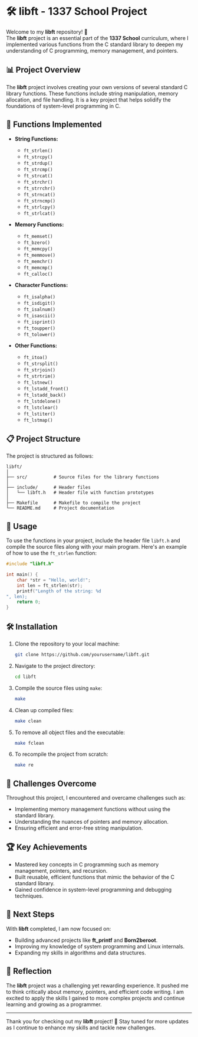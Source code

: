 
# 🛠️ libft - 1337 School Project

Welcome to my **libft** repository! 🚀  
The **libft** project is an essential part of the **1337 School** curriculum, where I implemented various functions from the C standard library to deepen my understanding of C programming, memory management, and pointers.

## 📊 Project Overview

The **libft** project involves creating your own versions of several standard C library functions. These functions include string manipulation, memory allocation, and file handling. It is a key project that helps solidify the foundations of system-level programming in C.

## 🔧 Functions Implemented

- **String Functions:**
  - `ft_strlen()`
  - `ft_strcpy()`
  - `ft_strdup()`
  - `ft_strcmp()`
  - `ft_strcat()`
  - `ft_strchr()`
  - `ft_strrchr()`
  - `ft_strncat()`
  - `ft_strncmp()`
  - `ft_strlcpy()`
  - `ft_strlcat()`

- **Memory Functions:**
  - `ft_memset()`
  - `ft_bzero()`
  - `ft_memcpy()`
  - `ft_memmove()`
  - `ft_memchr()`
  - `ft_memcmp()`
  - `ft_calloc()`

- **Character Functions:**
  - `ft_isalpha()`
  - `ft_isdigit()`
  - `ft_isalnum()`
  - `ft_isascii()`
  - `ft_isprint()`
  - `ft_toupper()`
  - `ft_tolower()`

- **Other Functions:**
  - `ft_itoa()`
  - `ft_strsplit()`
  - `ft_strjoin()`
  - `ft_strtrim()`
  - `ft_lstnew()`
  - `ft_lstadd_front()`
  - `ft_lstadd_back()`
  - `ft_lstdelone()`
  - `ft_lstclear()`
  - `ft_lstiter()`
  - `ft_lstmap()`

## 📋 Project Structure

The project is structured as follows:

```
libft/
│
├── src/          # Source files for the library functions
│
├── include/      # Header files
│   └── libft.h   # Header file with function prototypes
│
├── Makefile      # Makefile to compile the project
└── README.md     # Project documentation
```

## 📂 Usage

To use the functions in your project, include the header file `libft.h` and compile the source files along with your main program. Here's an example of how to use the `ft_strlen` function:

```c
#include "libft.h"

int main() {
    char *str = "Hello, world!";
    int len = ft_strlen(str);
    printf("Length of the string: %d
", len);
    return 0;
}
```

## 🛠️ Installation

1. Clone the repository to your local machine:
   ```bash
   git clone https://github.com/yourusername/libft.git
   ```

2. Navigate to the project directory:
   ```bash
   cd libft
   ```

3. Compile the source files using `make`:
   ```bash
   make
   ```

4. Clean up compiled files:
   ```bash
   make clean
   ```

5. To remove all object files and the executable:
   ```bash
   make fclean
   ```

6. To recompile the project from scratch:
   ```bash
   make re
   ```

## 🎯 Challenges Overcome

Throughout this project, I encountered and overcame challenges such as:
- Implementing memory management functions without using the standard library.
- Understanding the nuances of pointers and memory allocation.
- Ensuring efficient and error-free string manipulation.

## 🏆 Key Achievements

- Mastered key concepts in C programming such as memory management, pointers, and recursion.
- Built reusable, efficient functions that mimic the behavior of the C standard library.
- Gained confidence in system-level programming and debugging techniques.

## 🚀 Next Steps

With **libft** completed, I am now focused on:
- Building advanced projects like **ft_printf** and **Born2beroot**.
- Improving my knowledge of system programming and Linux internals.
- Expanding my skills in algorithms and data structures.

## 🌟 Reflection

The **libft** project was a challenging yet rewarding experience. It pushed me to think critically about memory, pointers, and efficient code writing. I am excited to apply the skills I gained to more complex projects and continue learning and growing as a programmer.

---

Thank you for checking out my **libft** project! 🚀 Stay tuned for more updates as I continue to enhance my skills and tackle new challenges.

